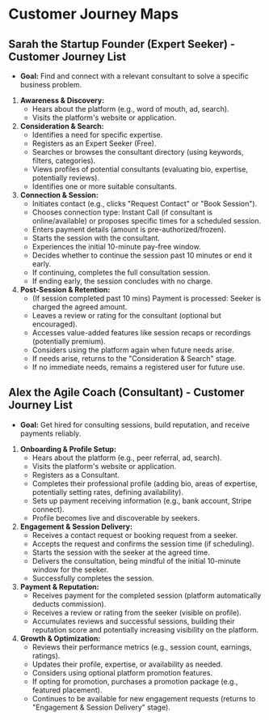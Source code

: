 # Customer Journey Maps

## Sarah the Startup Founder (Expert Seeker) - Customer Journey List

*   **Goal:** Find and connect with a relevant consultant to solve a specific business problem.

1.  **Awareness & Discovery:**
    *   Hears about the platform (e.g., word of mouth, ad, search).
    *   Visits the platform's website or application.
2.  **Consideration & Search:**
    *   Identifies a need for specific expertise.
    *   Registers as an Expert Seeker (Free).
    *   Searches or browses the consultant directory (using keywords, filters, categories).
    *   Views profiles of potential consultants (evaluating bio, expertise, potentially reviews).
    *   Identifies one or more suitable consultants.
3.  **Connection & Session:**
    *   Initiates contact (e.g., clicks "Request Contact" or "Book Session").
    *   Chooses connection type: Instant Call (if consultant is online/available) or proposes specific times for a scheduled session.
    *   Enters payment details (amount is pre-authorized/frozen).
    *   Starts the session with the consultant.
    *   Experiences the initial 10-minute pay-free window.
    *   Decides whether to continue the session past 10 minutes or end it early.
    *   If continuing, completes the full consultation session.
    *   If ending early, the session concludes with no charge.
4.  **Post-Session & Retention:**
    *   (If session completed past 10 mins) Payment is processed: Seeker is charged the agreed amount.
    *   Leaves a review or rating for the consultant (optional but encouraged).
    *   Accesses value-added features like session recaps or recordings (potentially premium).
    *   Considers using the platform again when future needs arise.
    *   If needs arise, returns to the "Consideration & Search" stage.
    *   If no immediate needs, remains a registered user for future use.

## Alex the Agile Coach (Consultant) - Customer Journey List

*   **Goal:** Get hired for consulting sessions, build reputation, and receive payments reliably.

1.  **Onboarding & Profile Setup:**
    *   Hears about the platform (e.g., peer referral, ad, search).
    *   Visits the platform's website or application.
    *   Registers as a Consultant.
    *   Completes their professional profile (adding bio, areas of expertise, potentially setting rates, defining availability).
    *   Sets up payment receiving information (e.g., bank account, Stripe connect).
    *   Profile becomes live and discoverable by seekers.
2.  **Engagement & Session Delivery:**
    *   Receives a contact request or booking request from a seeker.
    *   Accepts the request and confirms the session time (if scheduling).
    *   Starts the session with the seeker at the agreed time.
    *   Delivers the consultation, being mindful of the initial 10-minute window for the seeker.
    *   Successfully completes the session.
3.  **Payment & Reputation:**
    *   Receives payment for the completed session (platform automatically deducts commission).
    *   Receives a review or rating from the seeker (visible on profile).
    *   Accumulates reviews and successful sessions, building their reputation score and potentially increasing visibility on the platform.
4.  **Growth & Optimization:**
    *   Reviews their performance metrics (e.g., session count, earnings, ratings).
    *   Updates their profile, expertise, or availability as needed.
    *   Considers using optional platform promotion features.
    *   If opting for promotion, purchases a promotion package (e.g., featured placement).
    *   Continues to be available for new engagement requests (returns to "Engagement & Session Delivery" stage).
